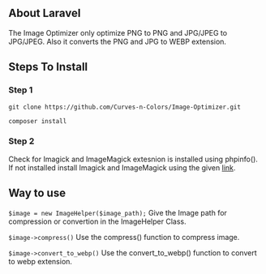 ## About Laravel

The Image Optimizer only optimize PNG to PNG and JPG/JPEG to JPG/JPEG. Also it converts the PNG and JPG to WEBP extension.  


## Steps To Install
### Step 1
``` git clone https://github.com/Curves-n-Colors/Image-Optimizer.git ```

```composer install```

### Step 2
Check for Imagick and ImageMagick extesnion is installed using phpinfo().
If not installed install Imagick and ImageMagick using the given [link](https://phpandmysql.com/extras/install-imagemagick-and-imagick-xampp/).



## Way to use 
``` $image = new ImageHelper($image_path); ```
Give the Image path for compression or convertion in the ImageHelper Class.

``` $image->compress() ```
Use the compress() function to compress image. 

``` $image->convert_to_webp() ```
Use the convert_to_webp() function to convert to webp extension. 

